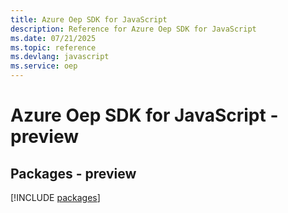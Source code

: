 ```yaml
---
title: Azure Oep SDK for JavaScript
description: Reference for Azure Oep SDK for JavaScript
ms.date: 07/21/2025
ms.topic: reference
ms.devlang: javascript
ms.service: oep
---
```

# Azure Oep SDK for JavaScript - preview
## Packages - preview
[!INCLUDE [packages](oep-index.md)]